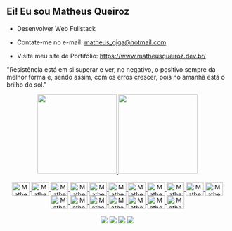 ## Ei! Eu sou Matheus Queiroz

- Desenvolver Web Fullstack

- Contate-me no e-mail: matheus_giga@hotmail.com

- Visite meu site de Portifólio: https://www.matheusqueiroz.dev.br/

"Resistência está em si superar e ver, no negativo, o positivo sempre da melhor forma e, sendo assim, com os erros crescer, pois no amanhã está o brilho do sol."

<div align="center">
  <a href="https://github.com/matheusqueiroz92">
  <img height="180em" src="https://github-readme-stats.vercel.app/api?username=matheusqueiroz92&show_icons=true&theme=dark&include_all_commits=true&count_private=true"/>
  <img height="180em" src="https://github-readme-stats.vercel.app/api/top-langs/?username=matheusqueiroz92&layout=compact&langs_count=7&theme=dark"/>
</div>

<div style="display: inline_block" align="center"><br>
  <img  align="center" alt="Matheus-HTML" height="30" width="40" src="https://skillicons.dev/icons?i=html" />
  <img  align="center" alt="Matheus-CSS" height="30" width="40" src="https://skillicons.dev/icons?i=css" />
  <img  align="center" alt="Matheus-JavaScript" height="30" width="40" src="https://skillicons.dev/icons?i=js" />
  <img  align="center" alt="Matheus-TypeScript" height="30" width="40" src="https://skillicons.dev/icons?i=ts" />
  <img  align="center" alt="Matheus-React" height="30" width="40" src="https://skillicons.dev/icons?i=react" />
  <img  align="center" alt="Matheus-Redux" height="30" width="40" src="https://skillicons.dev/icons?i=redux" />
  <img  align="center" alt="Matheus-NodeJS" height="30" width="40" src="https://skillicons.dev/icons?i=nodejs" />
  <img  align="center" alt="Matheus-NextJs" height="30" width="40" src="https://skillicons.dev/icons?i=nextjs" />
  <img  align="center" alt="Matheus-Python" height="30" width="40" src="https://skillicons.dev/icons?i=python" />
  <img  align="center" alt="Matheus-Jest" height="30" width="40" src="https://cdn.jsdelivr.net/gh/devicons/devicon/icons/jest/jest-plain.svg">
  <img  align="center" alt="Matheus-Docker" height="30" width="40" src="https://skillicons.dev/icons?i=docker" />
  <img  align="center" alt="Matheus-MySQL" height="30" width="40" src="https://skillicons.dev/icons?i=mysql" />
  <img  align="center" alt="Matheus-MongoDB" height="30" width="40" src="https://skillicons.dev/icons?i=mongodb" />
  <img  align="center" alt="Matheus-Sequelize" height="30" width="40" src="https://skillicons.dev/icons?i=sequelize" />
<!--   <img  align="center" alt="Matheus-VSCode" height="30" width="40" src="https://skillicons.dev/icons?i=vscode" /> -->
  <img  align="center" alt="Matheus-Git" height="30" width="40" src="https://skillicons.dev/icons?i=git" />
  <img  align="center" alt="Matheus-GitHub" height="30" width="40" src="https://skillicons.dev/icons?i=github" />
  <img  align="center" alt="Matheus-WordPress" height="30" width="40" src="https://skillicons.dev/icons?i=wordpress" />
  <img  align="center" alt="Matheus-Linux" height="30" width="40" src="https://skillicons.dev/icons?i=linux" />      
</div>
  <br>
<div align="center">
  <a href="https://www.linkedin.com/in/matheus-queiroz-dev-web/" target="_blank"><img src="https://img.shields.io/badge/-LinkedIn-%230077B5?style=for-the-badge&logo=linkedin&logoColor=white"      target="_blank"></a>
  <a href="https://www.matheusqueiroz.dev.br/" target="_blank"><img src="https://img.shields.io/badge/-Portfolio-%2559001?style=for-the-badge&logo=microsoftacademic&logoColor=white" target="_blank"></a>
  <a href = "mailto:matheus_giga@hotmail.com"><img src="https://img.shields.io/badge/-Mail-%23333?style=for-the-badge&logo=gmail&logoColor=white" target="_blank"></a>
  <a href="https://instagram.com/matheusgiga" target="_blank"><img src="https://img.shields.io/badge/-Instagram-%23E4405F?style=for-the-badge&logo=instagram&logoColor=white" target="_blank"></a>
</div>
